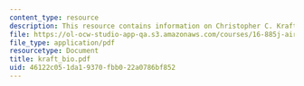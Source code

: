 ```yaml
---
content_type: resource
description: This resource contains information on Christopher C. Kraft Jr.
file: https://ol-ocw-studio-app-qa.s3.amazonaws.com/courses/16-885j-aircraft-systems-engineering-fall-2005/46122c051da19370fbb022a0786bf852_kraft_bio.pdf
file_type: application/pdf
resourcetype: Document
title: kraft_bio.pdf
uid: 46122c05-1da1-9370-fbb0-22a0786bf852
---
```

